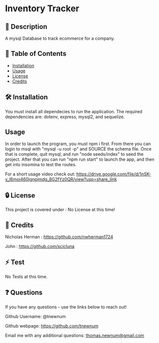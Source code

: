 # Inventory Tracker


## 📘 Description

A mysql Database to track ecommerce for a company.

## 📑 Table of Contents 

- [Installation](#installation)
- [Usage](#usage)
- [License](#license)
- [Credits](#credits)

## 🛠️ Installation 

You must install all dependecies to run the application. The required dependencies are: dotenv, express, mysql2, and sequelize.

## Usage

In order to launch the program, you must npm i first. From there you can login to msql with "mysql -u root -p" and SOURCE the schema file. Once that is complete, quit mysql, and run "node seeds/index" to seed the project. After that you can run "npm run start" to launch the app, and then get into insomina to test the routes. 

For a short usage video check out: 
https://drive.google.com/file/d/1nSK-y_l6moi460jgnpjmdg_8G2fYz0QR/view?usp=share_link




## 🔒 License

This project is covered under : No License at this time!

## 🤝 Credits

Nicholas Herman : https://github.com/nwherman1724

John : https://github.com/scicluna

## ⚡ Test

No Tests at this time. 

## ❓ Questions

If you have any questions - use the links below to reach out!

Github Username: @tnewnum

Github webpage: https://github.com/tnewnum

Email me with any additional questions: thomas.newnum@gmail.com